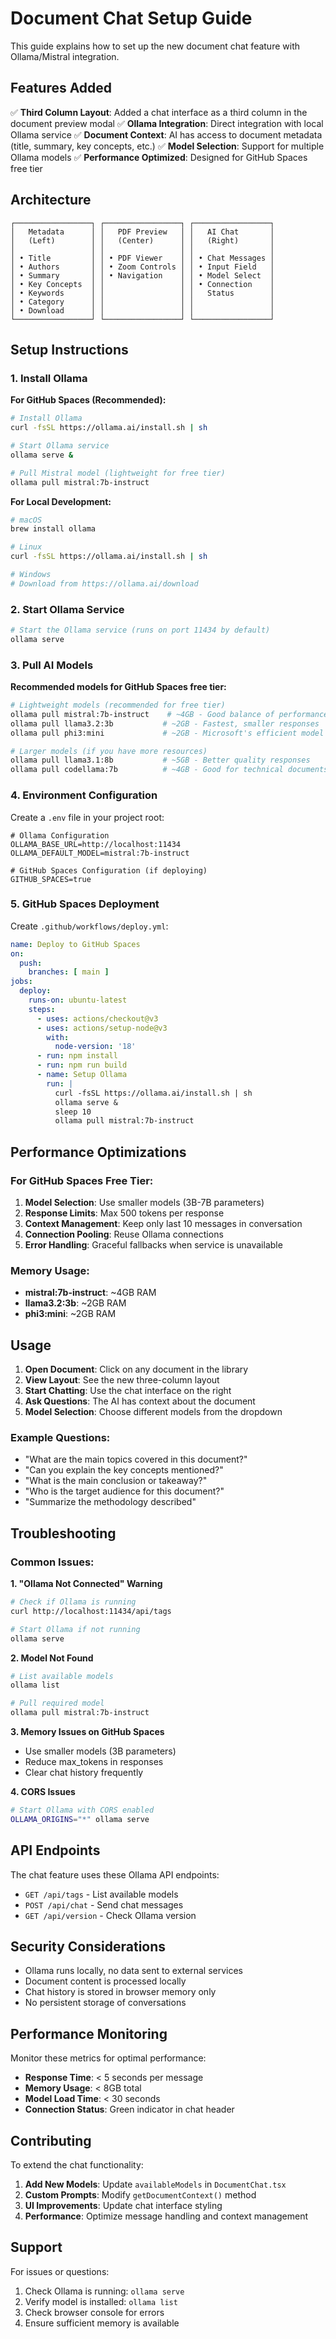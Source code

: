 # Document Chat Setup Guide

This guide explains how to set up the new document chat feature with Ollama/Mistral integration.

## Features Added

✅ **Third Column Layout**: Added a chat interface as a third column in the document preview modal
✅ **Ollama Integration**: Direct integration with local Ollama service
✅ **Document Context**: AI has access to document metadata (title, summary, key concepts, etc.)
✅ **Model Selection**: Support for multiple Ollama models
✅ **Performance Optimized**: Designed for GitHub Spaces free tier

## Architecture

```
┌─────────────────┐ ┌─────────────────┐ ┌─────────────────┐
│   Metadata      │ │   PDF Preview   │ │   AI Chat       │
│   (Left)        │ │   (Center)      │ │   (Right)       │
│                 │ │                 │ │                 │
│ • Title         │ │ • PDF Viewer    │ │ • Chat Messages │
│ • Authors       │ │ • Zoom Controls │ │ • Input Field   │
│ • Summary       │ │ • Navigation    │ │ • Model Select  │
│ • Key Concepts  │ │                 │ │ • Connection    │
│ • Keywords      │ │                 │ │   Status        │
│ • Category      │ │                 │ │                 │
│ • Download      │ │                 │ │                 │
└─────────────────┘ └─────────────────┘ └─────────────────┘
```

## Setup Instructions

### 1. Install Ollama

**For GitHub Spaces (Recommended):**
```bash
# Install Ollama
curl -fsSL https://ollama.ai/install.sh | sh

# Start Ollama service
ollama serve &

# Pull Mistral model (lightweight for free tier)
ollama pull mistral:7b-instruct
```

**For Local Development:**
```bash
# macOS
brew install ollama

# Linux
curl -fsSL https://ollama.ai/install.sh | sh

# Windows
# Download from https://ollama.ai/download
```

### 2. Start Ollama Service

```bash
# Start the Ollama service (runs on port 11434 by default)
ollama serve
```

### 3. Pull AI Models

**Recommended models for GitHub Spaces free tier:**
```bash
# Lightweight models (recommended for free tier)
ollama pull mistral:7b-instruct    # ~4GB - Good balance of performance/size
ollama pull llama3.2:3b           # ~2GB - Fastest, smaller responses
ollama pull phi3:mini             # ~2GB - Microsoft's efficient model

# Larger models (if you have more resources)
ollama pull llama3.1:8b           # ~5GB - Better quality responses
ollama pull codellama:7b          # ~4GB - Good for technical documents
```

### 4. Environment Configuration

Create a `.env` file in your project root:
```env
# Ollama Configuration
OLLAMA_BASE_URL=http://localhost:11434
OLLAMA_DEFAULT_MODEL=mistral:7b-instruct

# GitHub Spaces Configuration (if deploying)
GITHUB_SPACES=true
```

### 5. GitHub Spaces Deployment

Create `.github/workflows/deploy.yml`:
```yaml
name: Deploy to GitHub Spaces
on:
  push:
    branches: [ main ]
jobs:
  deploy:
    runs-on: ubuntu-latest
    steps:
      - uses: actions/checkout@v3
      - uses: actions/setup-node@v3
        with:
          node-version: '18'
      - run: npm install
      - run: npm run build
      - name: Setup Ollama
        run: |
          curl -fsSL https://ollama.ai/install.sh | sh
          ollama serve &
          sleep 10
          ollama pull mistral:7b-instruct
```

## Performance Optimizations

### For GitHub Spaces Free Tier:

1. **Model Selection**: Use smaller models (3B-7B parameters)
2. **Response Limits**: Max 500 tokens per response
3. **Context Management**: Keep only last 10 messages in conversation
4. **Connection Pooling**: Reuse Ollama connections
5. **Error Handling**: Graceful fallbacks when service is unavailable

### Memory Usage:
- **mistral:7b-instruct**: ~4GB RAM
- **llama3.2:3b**: ~2GB RAM  
- **phi3:mini**: ~2GB RAM

## Usage

1. **Open Document**: Click on any document in the library
2. **View Layout**: See the new three-column layout
3. **Start Chatting**: Use the chat interface on the right
4. **Ask Questions**: The AI has context about the document
5. **Model Selection**: Choose different models from the dropdown

### Example Questions:
- "What are the main topics covered in this document?"
- "Can you explain the key concepts mentioned?"
- "What is the main conclusion or takeaway?"
- "Who is the target audience for this document?"
- "Summarize the methodology described"

## Troubleshooting

### Common Issues:

**1. "Ollama Not Connected" Warning**
```bash
# Check if Ollama is running
curl http://localhost:11434/api/tags

# Start Ollama if not running
ollama serve
```

**2. Model Not Found**
```bash
# List available models
ollama list

# Pull required model
ollama pull mistral:7b-instruct
```

**3. Memory Issues on GitHub Spaces**
- Use smaller models (3B parameters)
- Reduce max_tokens in responses
- Clear chat history frequently

**4. CORS Issues**
```bash
# Start Ollama with CORS enabled
OLLAMA_ORIGINS="*" ollama serve
```

## API Endpoints

The chat feature uses these Ollama API endpoints:

- `GET /api/tags` - List available models
- `POST /api/chat` - Send chat messages
- `GET /api/version` - Check Ollama version

## Security Considerations

- Ollama runs locally, no data sent to external services
- Document content is processed locally
- Chat history is stored in browser memory only
- No persistent storage of conversations

## Performance Monitoring

Monitor these metrics for optimal performance:

- **Response Time**: < 5 seconds per message
- **Memory Usage**: < 8GB total
- **Model Load Time**: < 30 seconds
- **Connection Status**: Green indicator in chat header

## Contributing

To extend the chat functionality:

1. **Add New Models**: Update `availableModels` in `DocumentChat.tsx`
2. **Custom Prompts**: Modify `getDocumentContext()` method
3. **UI Improvements**: Update chat interface styling
4. **Performance**: Optimize message handling and context management

## Support

For issues or questions:
1. Check Ollama is running: `ollama serve`
2. Verify model is installed: `ollama list`
3. Check browser console for errors
4. Ensure sufficient memory is available
